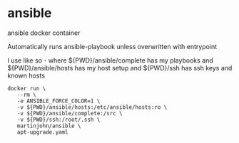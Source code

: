 # ansible
ansible docker container

Automatically runs ansible-playbook unless overwritten with entrypoint

I use like so - where ${PWD}/ansible/complete has my playbooks and ${PWD}/ansible/hosts has my host setup and ${PWD}/ssh has ssh keys and known hosts

    docker run \
       --rm \
       -e ANSIBLE_FORCE_COLOR=1 \
       -v ${PWD}/ansible/hosts:/etc/ansible/hosts:ro \
       -v ${PWD}/ansible/complete:/src \
       -v ${PWD}/ssh:/root/.ssh \
       martinjohn/ansible \
       apt-upgrade.yaml

